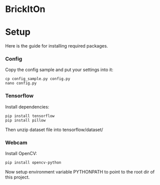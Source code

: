 # BrickItOn

# Setup
Here is the guide for installing required packages.

### Config
Copy the config sample and put your settings into it:
```
cp config_sample.py config.py
nano config.py
```

### Tensorflow
Install dependencies:
```
pip install tensorflow
pip install pillow
```

Then unzip dataset file into tensorflow/dataset/

### Webcam
Install OpenCV:
```
pip install opencv-python
```

Now setup environment variable PYTHONPATH to point to the root dir of this project.